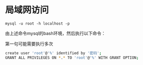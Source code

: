 # 局域网访问

```
mysql -u root -h localhost -p  
```
由上述命令mysql的bash环境，然后执行以下命令：

第一句可能需要执行多次

```bash
create user 'root'@'%' identified by '密码';
GRANT ALL PRIVILEGES ON *.* TO 'root'@'%' WITH GRANT OPTION;
```